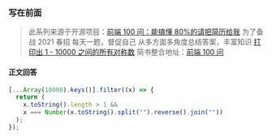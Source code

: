 ### 写在前面

> 此系列来源于开源项目：[前端 100 问：能搞懂 80%的请把简历给我](https://github.com/yygmind/blog/issues/43)
> 为了备战 2021 春招
> 每天一题，督促自己
> 从多方面多角度总结答案，丰富知识
> [打印出 1 - 10000 之间的所有对称数](https://github.com/Advanced-Frontend/Daily-Interview-Question/issues/131)
> 简书整合地址：[前端 100 问](https://www.jianshu.com/c/70e2e00df1b0)

#### 正文回答

```js
[...Array(10000).keys()].filter((x) => {
  return (
    x.toString().length > 1 &&
    x === Number(x.toString().split("").reverse().join(""))
  );
});
```
